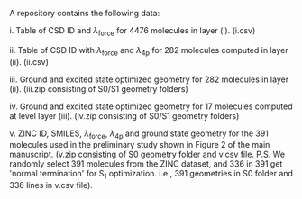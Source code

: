 A repository contains the following data:

i. Table of CSD ID and $\lambda_\mathrm{force}$ for 4476 molecules in layer (i). (i.csv)

ii. Table of CSD ID with $\lambda_\mathrm{force}$ and $\lambda_\mathrm{4p}$ for 282 molecules computed in layer (ii). (ii.csv)

iii. Ground and excited state optimized geometry for 282 molecules in layer (ii). (iii.zip consisting of S0/S1 geometry folders)

iv. Ground and excited state optimized geometry for 17 molecules computed at level layer (iii). (iv.zip consisting of S0/S1 geometry folders)

v. ZINC ID, SMILES, $\lambda_\mathrm{force}$, $\lambda_\mathrm{4p}$ and ground state geometry for the 391 molecules used in the preliminary study shown in Figure 2 of the main manuscript. (v.zip consisting of S0 geometry folder and v.csv file. P.S. We randomly select 391 molecules from the ZINC dataset, and 336 in 391 get 'normal termination' for S$_1$ optimization. i.e., 391 geometries in S0 folder and 336 lines in v.csv file).
